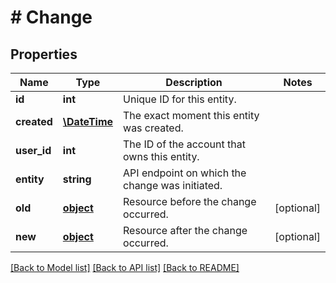 # # Change

## Properties

Name | Type | Description | Notes
------------ | ------------- | ------------- | -------------
**id** | **int** | Unique ID for this entity. | 
**created** | [**\DateTime**](\DateTime.md) | The exact moment this entity was created. | 
**user_id** | **int** | The ID of the account that owns this entity. | 
**entity** | **string** | API endpoint on which the change was initiated. | 
**old** | [**object**](.md) | Resource before the change occurred. | [optional] 
**new** | [**object**](.md) | Resource after the change occurred. | [optional] 

[[Back to Model list]](../../README.md#documentation-for-models) [[Back to API list]](../../README.md#documentation-for-api-endpoints) [[Back to README]](../../README.md)


